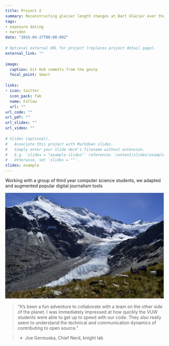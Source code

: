 ```yaml
---
title: Project 2
summary: Reconstructing glacier length changes at Dart Glacier over the last 10000 years
tags:
- exposure dating
- marsden
date: "2016-04-27T00:00:00Z"

# Optional external URL for project (replaces project detail page).
external_link: ""

image:
  caption: Git Hub commits from the gourp
  focal_point: Smart

links:
- icon: twitter
  icon_pack: fab
  name: Follow
  url: ""
url_code: ""
url_pdf: ""
url_slides: ""
url_video: ""

# Slides (optional).
#   Associate this project with Markdown slides.
#   Simply enter your slide deck's filename without extension.
#   E.g. `slides = "example-slides"` references `content/slides/example-slides.md`.
#   Otherwise, set `slides = ""`.
slides: example
---
```


Working with a group of third year computer science students, we adapted and augmented popular digital journalism tools

![dart](dart.jpg)

> “It’s been a fun adventure to collaborate with a team on the other side of the planet. I was immediately impressed at how quickly the VUW students were able to get up to speed with our code. They also really seem to understand the technical and communication dynamics of contributing to open source.”
	
>	- Joe Germuska, Chief Nerd, knight lab